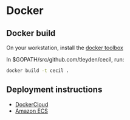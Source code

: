 # Docker

## Docker build

On your workstation, install the [docker toolbox](https://www.docker.com/products/docker-toolbox)

In $GOPATH/src/github.com/tleyden/cecil, run:

```bash
docker build -t cecil .
```

## Deployment instructions

* [DockerCloud](DeployDockerCloud.md)
* [Amazon ECS](DeployAmazonECS.md)

